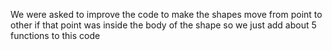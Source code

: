 We were asked to improve the code to make the shapes move from point to other if that point was inside the body of the shape
so we just add about 5 functions to this code 
